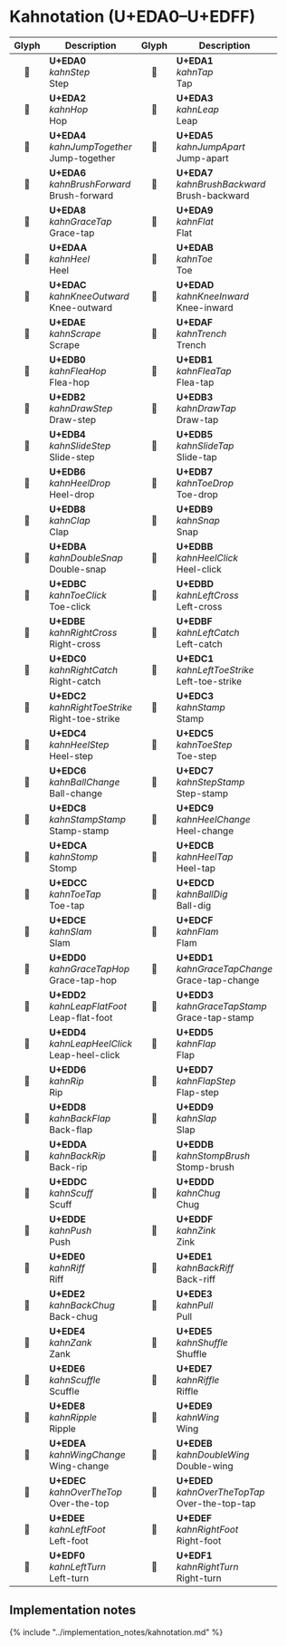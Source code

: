 Kahnotation (U+EDA0–U+EDFF)
===========================

| **Glyph** | **Description** | **Glyph** | **Description**
| :-------: | --------------- | :-------: | ---------------
|<span class="bravura_large">&#xeda0;</span> | **U+EDA0**<br/>*kahnStep*<br/>Step | <span class="bravura_large">&#xeda1;</span> | **U+EDA1**<br/>*kahnTap*<br/>Tap
|<span class="bravura_large">&#xeda2;</span> | **U+EDA2**<br/>*kahnHop*<br/>Hop | <span class="bravura_large">&#xeda3;</span> | **U+EDA3**<br/>*kahnLeap*<br/>Leap
|<span class="bravura_large">&#xeda4;</span> | **U+EDA4**<br/>*kahnJumpTogether*<br/>Jump-together | <span class="bravura_large">&#xeda5;</span> | **U+EDA5**<br/>*kahnJumpApart*<br/>Jump-apart
|<span class="bravura_large">&#xeda6;</span> | **U+EDA6**<br/>*kahnBrushForward*<br/>Brush-forward | <span class="bravura_large">&#xeda7;</span> | **U+EDA7**<br/>*kahnBrushBackward*<br/>Brush-backward
|<span class="bravura_large">&#xeda8;</span> | **U+EDA8**<br/>*kahnGraceTap*<br/>Grace-tap | <span class="bravura_large">&#xeda9;</span> | **U+EDA9**<br/>*kahnFlat*<br/>Flat
|<span class="bravura_large">&#xedaa;</span> | **U+EDAA**<br/>*kahnHeel*<br/>Heel | <span class="bravura_large">&#xedab;</span> | **U+EDAB**<br/>*kahnToe*<br/>Toe
|<span class="bravura_large">&#xedac;</span> | **U+EDAC**<br/>*kahnKneeOutward*<br/>Knee-outward | <span class="bravura_large">&#xedad;</span> | **U+EDAD**<br/>*kahnKneeInward*<br/>Knee-inward
|<span class="bravura_large">&#xedae;</span> | **U+EDAE**<br/>*kahnScrape*<br/>Scrape | <span class="bravura_large">&#xedaf;</span> | **U+EDAF**<br/>*kahnTrench*<br/>Trench
|<span class="bravura_large">&#xedb0;</span> | **U+EDB0**<br/>*kahnFleaHop*<br/>Flea-hop | <span class="bravura_large">&#xedb1;</span> | **U+EDB1**<br/>*kahnFleaTap*<br/>Flea-tap
|<span class="bravura_large">&#xedb2;</span> | **U+EDB2**<br/>*kahnDrawStep*<br/>Draw-step | <span class="bravura_large">&#xedb3;</span> | **U+EDB3**<br/>*kahnDrawTap*<br/>Draw-tap
|<span class="bravura_large">&#xedb4;</span> | **U+EDB4**<br/>*kahnSlideStep*<br/>Slide-step | <span class="bravura_large">&#xedb5;</span> | **U+EDB5**<br/>*kahnSlideTap*<br/>Slide-tap
|<span class="bravura_large">&#xedb6;</span> | **U+EDB6**<br/>*kahnHeelDrop*<br/>Heel-drop | <span class="bravura_large">&#xedb7;</span> | **U+EDB7**<br/>*kahnToeDrop*<br/>Toe-drop
|<span class="bravura_large">&#xedb8;</span> | **U+EDB8**<br/>*kahnClap*<br/>Clap | <span class="bravura_large">&#xedb9;</span> | **U+EDB9**<br/>*kahnSnap*<br/>Snap
|<span class="bravura_large">&#xedba;</span> | **U+EDBA**<br/>*kahnDoubleSnap*<br/>Double-snap | <span class="bravura_large">&#xedbb;</span> | **U+EDBB**<br/>*kahnHeelClick*<br/>Heel-click
|<span class="bravura_large">&#xedbc;</span> | **U+EDBC**<br/>*kahnToeClick*<br/>Toe-click | <span class="bravura_large">&#xedbd;</span> | **U+EDBD**<br/>*kahnLeftCross*<br/>Left-cross
|<span class="bravura_large">&#xedbe;</span> | **U+EDBE**<br/>*kahnRightCross*<br/>Right-cross | <span class="bravura_large">&#xedbf;</span> | **U+EDBF**<br/>*kahnLeftCatch*<br/>Left-catch
|<span class="bravura_large">&#xedc0;</span> | **U+EDC0**<br/>*kahnRightCatch*<br/>Right-catch | <span class="bravura_large">&#xedc1;</span> | **U+EDC1**<br/>*kahnLeftToeStrike*<br/>Left-toe-strike
|<span class="bravura_large">&#xedc2;</span> | **U+EDC2**<br/>*kahnRightToeStrike*<br/>Right-toe-strike | <span class="bravura_large">&#xedc3;</span> | **U+EDC3**<br/>*kahnStamp*<br/>Stamp
|<span class="bravura_large">&#xedc4;</span> | **U+EDC4**<br/>*kahnHeelStep*<br/>Heel-step | <span class="bravura_large">&#xedc5;</span> | **U+EDC5**<br/>*kahnToeStep*<br/>Toe-step
|<span class="bravura_large">&#xedc6;</span> | **U+EDC6**<br/>*kahnBallChange*<br/>Ball-change | <span class="bravura_large">&#xedc7;</span> | **U+EDC7**<br/>*kahnStepStamp*<br/>Step-stamp
|<span class="bravura_large">&#xedc8;</span> | **U+EDC8**<br/>*kahnStampStamp*<br/>Stamp-stamp | <span class="bravura_large">&#xedc9;</span> | **U+EDC9**<br/>*kahnHeelChange*<br/>Heel-change
|<span class="bravura_large">&#xedca;</span> | **U+EDCA**<br/>*kahnStomp*<br/>Stomp | <span class="bravura_large">&#xedcb;</span> | **U+EDCB**<br/>*kahnHeelTap*<br/>Heel-tap
|<span class="bravura_large">&#xedcc;</span> | **U+EDCC**<br/>*kahnToeTap*<br/>Toe-tap | <span class="bravura_large">&#xedcd;</span> | **U+EDCD**<br/>*kahnBallDig*<br/>Ball-dig
|<span class="bravura_large">&#xedce;</span> | **U+EDCE**<br/>*kahnSlam*<br/>Slam | <span class="bravura_large">&#xedcf;</span> | **U+EDCF**<br/>*kahnFlam*<br/>Flam
|<span class="bravura_large">&#xedd0;</span> | **U+EDD0**<br/>*kahnGraceTapHop*<br/>Grace-tap-hop | <span class="bravura_large">&#xedd1;</span> | **U+EDD1**<br/>*kahnGraceTapChange*<br/>Grace-tap-change
|<span class="bravura_large">&#xedd2;</span> | **U+EDD2**<br/>*kahnLeapFlatFoot*<br/>Leap-flat-foot | <span class="bravura_large">&#xedd3;</span> | **U+EDD3**<br/>*kahnGraceTapStamp*<br/>Grace-tap-stamp
|<span class="bravura_large">&#xedd4;</span> | **U+EDD4**<br/>*kahnLeapHeelClick*<br/>Leap-heel-click | <span class="bravura_large">&#xedd5;</span> | **U+EDD5**<br/>*kahnFlap*<br/>Flap
|<span class="bravura_large">&#xedd6;</span> | **U+EDD6**<br/>*kahnRip*<br/>Rip | <span class="bravura_large">&#xedd7;</span> | **U+EDD7**<br/>*kahnFlapStep*<br/>Flap-step
|<span class="bravura_large">&#xedd8;</span> | **U+EDD8**<br/>*kahnBackFlap*<br/>Back-flap | <span class="bravura_large">&#xedd9;</span> | **U+EDD9**<br/>*kahnSlap*<br/>Slap
|<span class="bravura_large">&#xedda;</span> | **U+EDDA**<br/>*kahnBackRip*<br/>Back-rip | <span class="bravura_large">&#xeddb;</span> | **U+EDDB**<br/>*kahnStompBrush*<br/>Stomp-brush
|<span class="bravura_large">&#xeddc;</span> | **U+EDDC**<br/>*kahnScuff*<br/>Scuff | <span class="bravura_large">&#xeddd;</span> | **U+EDDD**<br/>*kahnChug*<br/>Chug
|<span class="bravura_large">&#xedde;</span> | **U+EDDE**<br/>*kahnPush*<br/>Push | <span class="bravura_large">&#xeddf;</span> | **U+EDDF**<br/>*kahnZink*<br/>Zink
|<span class="bravura_large">&#xede0;</span> | **U+EDE0**<br/>*kahnRiff*<br/>Riff | <span class="bravura_large">&#xede1;</span> | **U+EDE1**<br/>*kahnBackRiff*<br/>Back-riff
|<span class="bravura_large">&#xede2;</span> | **U+EDE2**<br/>*kahnBackChug*<br/>Back-chug | <span class="bravura_large">&#xede3;</span> | **U+EDE3**<br/>*kahnPull*<br/>Pull
|<span class="bravura_large">&#xede4;</span> | **U+EDE4**<br/>*kahnZank*<br/>Zank | <span class="bravura_large">&#xede5;</span> | **U+EDE5**<br/>*kahnShuffle*<br/>Shuffle
|<span class="bravura_large">&#xede6;</span> | **U+EDE6**<br/>*kahnScuffle*<br/>Scuffle | <span class="bravura_large">&#xede7;</span> | **U+EDE7**<br/>*kahnRiffle*<br/>Riffle
|<span class="bravura_large">&#xede8;</span> | **U+EDE8**<br/>*kahnRipple*<br/>Ripple | <span class="bravura_large">&#xede9;</span> | **U+EDE9**<br/>*kahnWing*<br/>Wing
|<span class="bravura_large">&#xedea;</span> | **U+EDEA**<br/>*kahnWingChange*<br/>Wing-change | <span class="bravura_large">&#xedeb;</span> | **U+EDEB**<br/>*kahnDoubleWing*<br/>Double-wing
|<span class="bravura_large">&#xedec;</span> | **U+EDEC**<br/>*kahnOverTheTop*<br/>Over-the-top | <span class="bravura_large">&#xeded;</span> | **U+EDED**<br/>*kahnOverTheTopTap*<br/>Over-the-top-tap
|<span class="bravura_large">&#xedee;</span> | **U+EDEE**<br/>*kahnLeftFoot*<br/>Left-foot | <span class="bravura_large">&#xedef;</span> | **U+EDEF**<br/>*kahnRightFoot*<br/>Right-foot
|<span class="bravura_large">&#xedf0;</span> | **U+EDF0**<br/>*kahnLeftTurn*<br/>Left-turn | <span class="bravura_large">&#xedf1;</span> | **U+EDF1**<br/>*kahnRightTurn*<br/>Right-turn

Implementation notes
---------------------

{% include "../implementation_notes/kahnotation.md" %}